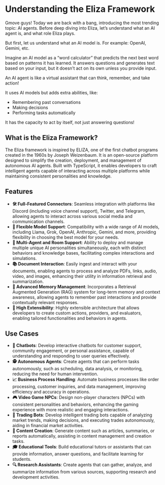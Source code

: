 # Understanding the Eliza Framework

Gmove guys! Today we are back with a bang, introducing the most trending topic: AI agents. Before deep diving into Eliza, let’s understand what an AI agent is, and what role Eliza plays.

But first, let us understand what an AI model is. For example: OpenAI, Gemini, etc.

Imagine an AI model as a “word calculator” that predicts the next best word based on patterns it has learned. It answers questions and generates text based on your input, but it doesn’t act on its own unless you provide input.

An AI agent is like a virtual assistant that can think, remember, and take action!

It uses AI models but adds extra abilities, like:

- Remembering past conversations
- Making decisions
- Performing tasks automatically

It has the capacity to act by itself, not just answering questions!

## What is the Eliza Framework?

The Eliza framework is inspired by ELIZA, one of the first chatbot programs created in the 1960s by Joseph Weizenbaum. It is an open-source platform designed to simplify the creation, deployment, and management of autonomous AI agents. Built with TypeScript, it enables developers to craft intelligent agents capable of interacting across multiple platforms while maintaining consistent personalities and knowledge. 

## Features

- **🛠️ Full-Featured Connectors**: Seamless integration with platforms like Discord (including voice channel support), Twitter, and Telegram, allowing agents to interact across various social media and communication channels. 
- **🔗 Flexible Model Support**: Compatibility with a wide range of AI models, including Llama, Grok, OpenAI, Anthropic, Gemini, and more, providing flexibility in choosing the best model for your needs. 
- **👥 Multi-Agent and Room Support**: Ability to deploy and manage multiple unique AI personalities simultaneously, each with distinct behaviors and knowledge bases, facilitating complex interactions and simulations. 
- **📚 Document Interaction**: Easily ingest and interact with your documents, enabling agents to process and analyze PDFs, links, audio, video, and images, enhancing their utility in information retrieval and summarization. 
- **💾 Advanced Memory Management**: Incorporates a Retrieval Augmented Generation (RAG) system for long-term memory and context awareness, allowing agents to remember past interactions and provide contextually relevant responses. 
- **🚀 High Extensibility**: Highly extensible architecture that allows developers to create custom actions, providers, and evaluators, enabling tailored functionalities and behaviors in agents. 

## Use Cases

- **🤖 Chatbots**: Develop interactive chatbots for customer support, community engagement, or personal assistance, capable of understanding and responding to user queries effectively. 
- **🕵️ Autonomous Agents**: Create agents that can perform tasks autonomously, such as scheduling, data analysis, or monitoring, reducing the need for human intervention. 
- **📈 Business Process Handling**: Automate business processes like order processing, customer inquiries, and data management, improving efficiency and accuracy in operations. 
- **🎮 Video Game NPCs**: Design non-player characters (NPCs) with consistent personalities and behaviors, enhancing the gaming experience with more realistic and engaging interactions. 
- **🧠 Trading Bots**: Develop intelligent trading bots capable of analyzing market trends, making decisions, and executing trades autonomously, aiding in financial market activities. 
- **📝 Content Creation**: Generate content such as articles, summaries, or reports automatically, assisting in content management and creation tasks. 
- **🎓 Educational Tools**: Build educational tutors or assistants that can provide information, answer questions, and facilitate learning for students. 
- **🔍 Research Assistants**: Create agents that can gather, analyze, and summarize information from various sources, supporting research and development activities. 

